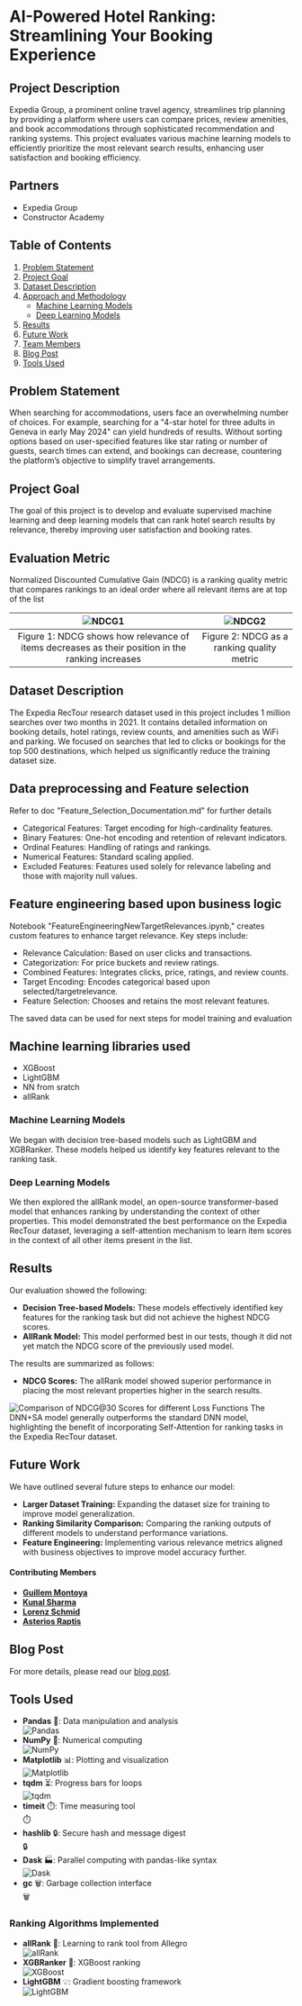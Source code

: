 # AI-Powered Hotel Ranking: Streamlining Your Booking Experience

## Project Description
Expedia Group, a prominent online travel agency, streamlines trip planning by providing a platform where users can compare prices, review amenities, and book accommodations through sophisticated recommendation and ranking systems. This project evaluates various machine learning models to efficiently prioritize the most relevant search results, enhancing user satisfaction and booking efficiency.

## Partners
- Expedia Group
- Constructor Academy

## Table of Contents
1. [Problem Statement](#problem-statement)
2. [Project Goal](#project-goal)
3. [Dataset Description](#dataset-description)
4. [Approach and Methodology](#approach-and-methodology)
   - [Machine Learning Models](#machine-learning-models)
   - [Deep Learning Models](#deep-learning-models)
5. [Results](#results)
6. [Future Work](#future-work)
7. [Team Members](#team-members)
8. [Blog Post](#blog-post)
9. [Tools Used](#tools-used)


## Problem Statement
When searching for accommodations, users face an overwhelming number of choices. For example, searching for a "4-star hotel for three adults in Geneva in early May 2024" can yield hundreds of results. Without sorting options based on user-specified features like star rating or number of guests, search times can extend, and bookings can decrease, countering the platform’s objective to simplify travel arrangements.

## Project Goal
The goal of this project is to develop and evaluate supervised machine learning and deep learning models that can rank hotel search results by relevance, thereby improving user satisfaction and booking rates.

## Evaluation Metric

Normalized Discounted Cumulative Gain (NDCG) is a ranking quality metric that compares rankings to an ideal order where all relevant items are at top of the list

| ![NDCG1](./reports/figures/NDCG1.png) | ![NDCG2](./reports/figures/NDCG2.png) |
|:----------------------------------------:|:----------------------------------------:|
| Figure 1: NDCG shows how relevance of items decreases as their position in the ranking increases         | Figure 2: NDCG as a ranking quality metric         |

## Dataset Description
The Expedia RecTour research dataset used in this project includes 1 million searches over two months in 2021. It contains detailed information on booking details, hotel ratings, review counts, and amenities such as WiFi and parking. We focused on searches that led to clicks or bookings for the top 500 destinations, which helped us significantly reduce the training dataset size.

## Data preprocessing and Feature selection

Refer to doc "Feature_Selection_Documentation.md" for further details
 
- Categorical Features: Target encoding for high-cardinality features.
- Binary Features: One-hot encoding and retention of relevant indicators.
- Ordinal Features: Handling of ratings and rankings.
- Numerical Features: Standard scaling applied.
- Excluded Features: Features used solely for relevance labeling and those with majority null values.

## Feature engineering based upon business logic
Notebook "FeatureEngineeringNewTargetRelevances.ipynb," creates custom features to enhance target relevance. Key steps include:

- Relevance Calculation: Based on user clicks and transactions.
- Categorization: For price buckets and review ratings.
- Combined Features: Integrates clicks, price, ratings, and review counts.
- Target Encoding: Encodes categorical based upon selected/targetrelevance.
- Feature Selection: Chooses and retains the most relevant features.

The saved data can be used for next steps for model training and evaluation

## Machine learning libraries used
- XGBoost
- LightGBM
- NN from sratch
- allRank

### Machine Learning Models
We began with decision tree-based models such as LightGBM and XGBRanker. These models helped us identify key features relevant to the ranking task.

### Deep Learning Models
We then explored the allRank model, an open-source transformer-based model that enhances ranking by understanding the context of other properties. This model demonstrated the best performance on the Expedia RecTour dataset, leveraging a self-attention mechanism to learn item scores in the context of all other items present in the list.

## Results
Our evaluation showed the following:
- **Decision Tree-based Models:** These models effectively identified key features for the ranking task but did not achieve the highest NDCG scores.
- **AllRank Model:** This model performed best in our tests, though it did not yet match the NDCG score of the previously used model.

The results are summarized as follows:
- **NDCG Scores:** The allRank model showed superior performance in placing the most relevant properties higher in the search results.

![Comparison of NDCG@30 Scores for different Loss Functions](./reports/figures/LossfunctionResult.png)
The DNN+SA model generally outperforms the standard DNN model, highlighting the benefit of incorporating Self-Attention for ranking tasks in the Expedia RecTour dataset.


## Future Work
We have outlined several future steps to enhance our model:
- **Larger Dataset Training:** Expanding the dataset size for training to improve model generalization.
- **Ranking Similarity Comparison:** Comparing the ranking outputs of different models to understand performance variations.
- **Feature Engineering:** Implementing various relevance metrics aligned with business objectives to improve model accuracy further.


#### **Contributing Members**

- __[Guillem Montoya](https://www.linkedin.com/in/guillem-montoya-bb0284195/)__
- __[Kunal Sharma](https://www.linkedin.com/in/drkunalsharma/)__
- __[Lorenz Schmid](https://www.linkedin.com/in/lorenz-schmid-40801b22b/)__
- __[Asterios Raptis](https://www.linkedin.com/in/asterios-raptis-46824a31/)__

## Blog Post
For more details, please read our [blog post](https://academy.constructor.org/blog/data-science-capstone-projects-batch-25).

## Tools Used

- **Pandas** 🐼: Data manipulation and analysis  
  ![Pandas](https://pandas.pydata.org/static/img/pandas_white.svg)
- **NumPy** 🔢: Numerical computing  
  ![NumPy](https://numpy.org/images/logo.svg)
- **Matplotlib** 📊: Plotting and visualization  
  ![Matplotlib](https://matplotlib.org/_static/logo2_compressed.svg)
- **tqdm** ⏳: Progress bars for loops  
  ![tqdm](https://github.com/tqdm/tqdm/raw/master/images/logo/tqdm_logo.png)
- **timeit** ⏱️: Time measuring tool  
  ⏱️
- **hashlib** 🔒: Secure hash and message digest  
  🔒
- **Dask** 🏭: Parallel computing with pandas-like syntax  
  ![Dask](https://docs.dask.org/en/stable/_images/dask_horizontal.svg)
- **gc** 🗑️: Garbage collection interface  
  🗑️

### Ranking Algorithms Implemented

- **allRank** 🎯: Learning to rank tool from Allegro  
  ![allRank](https://allrank.readthedocs.io/en/latest/_images/logo_white.png)
- **XGBRanker** 🌲: XGBoost ranking  
  ![XGBoost](https://seeklogo.com/images/X/xgboost-logo-79A6D6A5A8-seeklogo.com.png)
- **LightGBM** 💡: Gradient boosting framework  
  ![LightGBM](https://lightgbm.readthedocs.io/en/latest/_images/LightGBM_logo_black_text.svg)













